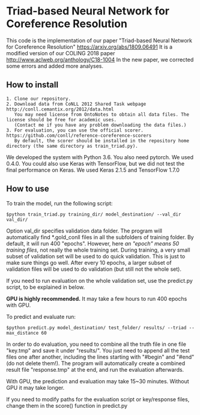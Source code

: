 # Triad-based Neural Network for Coreference Resolution

This code is the implementation of our paper "Triad-based Neural Network for Coreference Resolution" https://arxiv.org/abs/1809.06491
It is a modified version of our COLING 2018 paper http://www.aclweb.org/anthology/C18-1004
In the new paper, we corrected some errors and added more analyses.

## How to install
    1. Clone our repository.
    2. Download data from CoNLL 2012 Shared Task webpage http://conll.cemantix.org/2012/data.html
       You may need license from OntoNotes to obtain all data files. The license should be free for academic uses.
       (Contact me if you have any problem downloading the data files.)
    3. For evaluation, you can use the official scorer. https://github.com/conll/reference-coreference-scorers
       By default, the scorer should be installed in the repository home directory (the same directory as train_triad.py).
       
We developed the system with Python 3.6. You also need pytorch. We used 0.4.0. 
You could also use Keras with TensorFlow, but we did not test the final performance on Keras. 
We used Keras 2.1.5 and TensorFlow 1.7.0  
       
## How to use
To train the model, run the following script:
    
    $python train_triad.py training_dir/ model_destination/ --val_dir val_dir/
    
Option val_dir specifies validation data folder. The program will automatically find *.gold_conll files in all the subfolders of training folder.
By default, it will run 400 "epochs". However, here *an "epoch" means 50 training files*, not really the whole training set.
During training, a very small subset of validation set will be used to do quick validation. This is just to make sure things go well.
After every 10 epochs, a larger subset of validation files will be used to do validation (but still not the whole set).

If you need to run evaluation on the whole validation set, use the predict.py script, to be explained in below.
    
**GPU is highly recommended.** It may take a few hours to run 400 epochs with GPU. 
    
To predict and evaluate run:
    
    $python predict.py model_destination/ test_folder/ results/ --triad --max_distance 60
    
In order to do evaluation, you need to combine all the truth file in one file "key.tmp" and save it under "results/".
You just need to append all the test files one after another, including the lines starting with "#begin" and "#end" (do not delete them!).
The program will automatically create a combined result file "response.tmp" at the end, and run the evaluation afterwards.
    
With GPU, the prediction and evaluation may take 15~30 minutes. Without GPU it may take longer.
    
If you need to modify paths for the evaluation script or key/response files, change them in the score() function in predict.py
    
    
    
    
    
    

